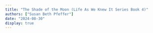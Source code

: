 ```yaml
---
title: "The Shade of the Moon (Life As We Knew It Series Book 4)"
authors: ["Susan Beth Pfeffer"]
date: "2024-08-30"
display: true
---
```


<!-- Your comments or review here -->
